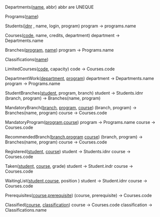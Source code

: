 Departments(<u>name</u>, abbr)
	abbr are UNEQUE

Programs(<u>name</u>)

Students(<u>idnr</u> , name, login, program)
	program -> programs.name

Courses(<u>code</u>, name, credits, department)
	department -> Departments.name

Branches(<u>program</u>, <u>name</u>)
	program -> Programs.name

Classifications(<u>name</u>)

LimitedCourses(<u>code</u>, capacity)
	code -> Courses.code

DepartmentWork(<u>department</u>, <u>program</u>)
	department -> Departments.name
	program -> Programs.name

StudentBranches(<u>student</u>, program, branch)
	student -> Students.idnr 
	(branch, program)  -> Branches(name, program)


MandatoryBranch(<u>branch</u>, <u>program</u>, <u>course</u>)
	(branch, program)  -> Branches(name, program)
	course -> Courses.code

MandatoryProgram(<u>program</u>,<u>course</u>)
	program -> Programs.name
	course -> Courses.code

RecommendedBranch(<u>branch</u>,<u>program</u> <u>course</u>)
	(branch, program)  -> Branches(name, program)
	course -> Courses.code

Registered(<u>student</u>, <u>course</u>)
	student -> Students.idnr
	course -> Courses.code

Taken(<u>student</u>, <u>course</u>, grade)
	student -> Student.indr
	course -> Courses.code

WaitingList(<u>student</u>,<u>course</u>, position )
	student -> Student.idnr
	course -> Courses.code

Prerequisites(<u>course</u>,<u>prerequisite</u>)
	(course, prerequisite) -> Courses.code
	 

Classified(<u>course</u>, <u>classification</u>)
	course -> Courses.code
	classification -> Classifications.name














